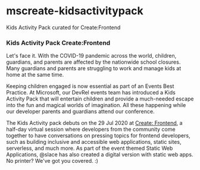 # mscreate-kidsactivitypack
Kids Activity Pack curated for Create:Frontend 

### Kids Activity Pack Create:Frontend 
  
Let's face it. With the COVID-19 pandemic across the world, children, guardians, and parents are affected by the nationwide school closures. Many guardians and parents are struggling to work and manage kids at home at the same time. 

Keeping children engaged is now essential as part of an Events Best Practice. At Microsoft, our DevRel events team has introduced a Kids Activity Pack that will entertain children and provide a much-needed escape into the fun and magical worlds of imagination. All these happening while our developer parents and guardians attend our conference.

The Kids Activity pack debuts on the 29 Jul 2020 at [Create: Frontend](https://aka.ms/createfrontend), a half-day virtual session where developers from the community come together to have conversations on pressing topics for frontend developers, such as building inclusive and accessible web applications, static sites, serverless, and much more. As part of the event themed Static Web Applications, @slace has also created a digital version with static web apps. No printer? We've got you covered. :)
